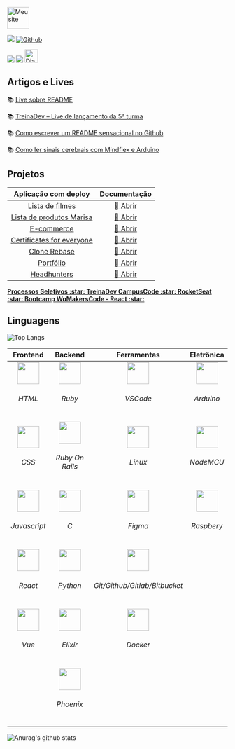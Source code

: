 
<p align="left">
<a href="https://dianaregina.netlify.app/"><img src="https://user-images.githubusercontent.com/46378210/93837769-cfff6200-fc5d-11ea-8e5a-ebc0489b8e76.png" width="50" alt="Meu site"></a>
</p>

![](https://visitor-badge.laobi.icu/badge?page_id=reginadiana)
[![Github](https://img.shields.io/github/followers/reginadiana?label=Follow)](https://github.com/reginadiana)

<p align="left">
  <a href="https://medium.com/@dianareginadr19"><img src="https://img.shields.io/badge/medium-%2312100E.svg?&style=for-the-badge&logo=medium&logoColor=white"/></a>
  <a href="https://www.linkedin.com/in/diana-regina-a96840173/"><img src="https://img.shields.io/badge/linkedin-%230077B5.svg?&style=for-the-badge&logo=linkedin&logoColor=white"/></a>
<a href="https://dev.to/reginadiana">
  <img src="https://d2fltix0v2e0sb.cloudfront.net/dev-badge.svg" alt="Diana Regina 's DEV Profile" height="30" width="30">
</a>
</p>

<h2 align="left">Artigos e Lives</h1>

:books: [Live sobre README](https://www.youtube.com/watch?v=2A_ebBA3jzM&t=32s)

:books: [TreinaDev – Live de lançamento da 5ª turma](https://www.youtube.com/watch?v=7D_zafaq0RA&t=4351s)

:books: [Como escrever um README sensacional no Github](https://dev.to/reginadiana/como-escrever-um-readme-md-sensacional-no-github-4509)

:books: [Como ler sinais cerebrais com Mindflex e Arduino](https://dev.to/reginadiana/como-ler-sinais-cerebrais-com-mindlfex-e-arduino-1o8l)

<h2 align="left">Projetos</h1>

| Aplicação com deploy | Documentação |
| :-----: | :-----: |
| [Lista de filmes](https://list-movies.netlify.app/) | [:blue_book: Abrir](https://github.com/reginadiana/list-movies)|
| [Lista de produtos Marisa](https://marisa-products.netlify.app/) | [:blue_book: Abrir](https://github.com/reginadiana/lista-com-filtro-marisa)|
| [E-commerce](https://ecommercexgb.netlify.app/) | [:blue_book: Abrir](https://github.com/reginadiana/xgb)|
| [Certificates for everyone](https://certificates-for-everyone-womakerscode.netlify.app/) | [:blue_book: Abrir](https://github.com/reginadiana/certificates-for-everyone-netlify)|
| [Clone Rebase](https://clone-rebase.netlify.app/ ) | [:blue_book: Abrir](https://github.com/reginadiana/clone-rebase-code-is-in-our-core)|
| [Portfólio](https://dianaregina.netlify.app/) | [:blue_book: Abrir](https://github.com/reginadiana/portfolio)|
| [Headhunters](https://headhuntersjobs.herokuapp.com/) | [:blue_book: Abrir](https://github.com/reginadiana/plataforma-headhunters-treina-dev)|
  
 <p align="left">
  <a href="https://github.com/reginadiana/projects-of-selective-process"><strong>Processos Seletivos :star: </strong></a>
  <a href="https://github.com/reginadiana/treina-dev-turma-3"><strong>TreinaDev CampusCode :star: </strong></a>
  <a href="https://github.com/reginadiana/rocketseat-projects"><strong>RocketSeat :star: </strong></a>
  <a href="https://github.com/reginadiana/womakerscode-react"><strong>Bootcamp WoMakersCode - React :star: </strong></a>
 </p>
 
 ## Linguagens
 
 ![Top Langs](https://github-readme-stats.vercel.app/api/top-langs/?username=reginadiana)
 
 | Frontend | Backend | Ferramentas | Eletrônica |
 | :-----: | :-----: | :-----: | :-----: |
 | <img src="https://cdn0.iconfinder.com/data/icons/social-network-7/50/22-512.png" width="50"/> <h6>HTML</h6> | <img src="https://encrypted-tbn0.gstatic.com/images?q=tbn:ANd9GcTZOvKjLkqqD7JJN9mJYv_1LBBOkd3TPGIgKQ&usqp=CAU" width="50"/> <h6>Ruby</h6>| <img src="https://user-images.githubusercontent.com/674621/71187801-14e60a80-2280-11ea-94c9-e56576f76baf.png" width="50"/> <h6>VSCode</h6>| <img src="https://cdn.instructables.com/ORIG/FK2/LBH6/JK4UJEZ1/FK2LBH6JK4UJEZ1.jpg" width="50"/> <h6>Arduino</h6>|
 | <img src="https://cdn.pixabay.com/photo/2017/08/05/11/16/logo-2582747_1280.png" width="50"/> <h6>CSS</h6> | <img src="https://encrypted-tbn0.gstatic.com/images?q=tbn:ANd9GcRSlYFIXdUvHbCnYz6RqvMjUrPHpKNVIu8UKA&usqp=CAU" width="50"/> <h6>Ruby On Rails</h6>| <img src="https://upload.wikimedia.org/wikipedia/commons/thumb/3/35/Tux.svg/1200px-Tux.svg.png" width="50"/> <h6>Linux</h6>| <img src="https://encrypted-tbn0.gstatic.com/images?q=tbn:ANd9GcRh1edI3QJJbPzjiU2EPuhNLc_3D-Be1Hsu6Q&usqp=CAU" width="50"/> <h6>NodeMCU</h6>|
 | <img src="https://upload.wikimedia.org/wikipedia/commons/thumb/9/99/Unofficial_JavaScript_logo_2.svg/480px-Unofficial_JavaScript_logo_2.svg.png" width="50"/> <h6>Javascript</h6>| <img src="https://img2.gratispng.com/20180324/icq/kisspng-the-c-programming-language-internet-explorer-5ab6f84e02a659.3278740715219405580109.jpg" width="50"/> <h6>C</h6> | <img src="https://cdn.worldvectorlogo.com/logos/figma-1.svg" width="50"/> <h6>Figma</h6> | <img src="https://www.raspberrypi.org/app/uploads/2018/03/RPi-Logo-Reg-SCREEN.png" width="50"/> <h6>Raspbery</h6> |
| <img src="https://upload.wikimedia.org/wikipedia/commons/thumb/a/a7/React-icon.svg/1280px-React-icon.svg.png" width="50"/> <h6>React</h6> | <img src="https://encrypted-tbn0.gstatic.com/images?q=tbn:ANd9GcQW2To8E0k0NeOfRqgWOwPje8tHwNtQOStw2w&usqp=CAU" width="50"/> <h6>Python</h6>| <img src="https://encrypted-tbn0.gstatic.com/images?q=tbn:ANd9GcRARwmNpHgG9Hl8b1jrb4tvXRhpIWod15Cu9A&usqp=CAU" width="50"/> <h6>Git/Github/Gitlab/Bitbucket</h6> | |
| <img src="https://i1.wp.com/blog.logrocket.com/wp-content/uploads/2019/08/accessing-properties-globally-vue-js-prototypes.jpeg?fit=730%2C489&ssl=1" width="50" /> <h6>Vue</h6> | <img src="https://encrypted-tbn0.gstatic.com/images?q=tbn:ANd9GcQ2gUrQkVjUim_GCHblX2XpG1WS9aXpbGCANg&usqp=CAU" width="50"/> <h6>Elixir</h6>| <img src="https://www.docker.com/sites/default/files/d8/styles/role_icon/public/2019-07/Moby-logo.png?itok=sYH_JEaJ" width="50"/> <h6>Docker</h6>| |
| | <img src="https://miro.medium.com/max/1200/1*THRh4--2uAqVuBM_Iab78A.png" width="50"/> <h6>Phoenix</h6> | |

![Anurag's github stats](https://github-readme-stats.vercel.app/api?username=reginadiana&show_icons=true)
